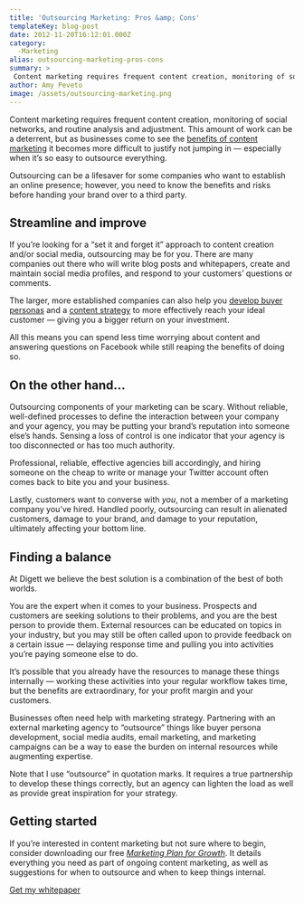 ```yaml
---
title: 'Outsourcing Marketing: Pros &amp; Cons'
templateKey: blog-post
date: 2012-11-20T16:12:01.000Z
category: 
  -Marketing
alias: outsourcing-marketing-pros-cons
summary: > 
 Content marketing requires frequent content creation, monitoring of social networks, and routine analysis and adjustment. This amount of work can be a deterrent, but as businesses come to see the benefits of content marketing it becomes more difficult to justify not jumping in — especially when it’s so easy to outsource everything.
author: Amy Peveto
image: /assets/outsourcing-marketing.png
---
```


Content marketing requires frequent content creation, monitoring of social networks, and routine analysis and adjustment. This amount of work can be a deterrent, but as businesses come to see the [benefits of content marketing](/blog/2012/03/22/content-marketing-benefits-infographic) it becomes more difficult to justify not jumping in — especially when it’s so easy to outsource everything.

Outsourcing can be a lifesaver for some companies who want to establish an online presence; however, you need to know the benefits and risks before handing your brand over to a third party.

Streamline and improve
----------------------

If you’re looking for a “set it and forget it” approach to content creation and/or social media, outsourcing may be for you. There are many companies out there who will write blog posts and whitepapers, create and maintain social media profiles, and respond to your customers’ questions or comments.

The larger, more established companies can also help you [develop buyer personas](/2010/08/31/better-market-targeting-through-buyer-personas) and a [content strategy](/blog/05/14/2012/why-content-strategy-matters) to more effectively reach your ideal customer — giving you a bigger return on your investment.

All this means you can spend less time worrying about content and answering questions on Facebook while still reaping the benefits of doing so.

On the other hand...
--------------------

Outsourcing components of your marketing can be scary. Without reliable, well-defined processes to define the interaction between your company and your agency, you may be putting your brand’s reputation into someone else’s hands. Sensing a loss of control is one indicator that your agency is too disconnected or has too much authority.

Professional, reliable, effective agencies bill accordingly, and hiring someone on the cheap to write or manage your Twitter account often comes back to bite you and your business.

Lastly, customers want to converse with _you_, not a member of a marketing company you’ve hired. Handled poorly, outsourcing can result in alienated customers, damage to your brand, and damage to your reputation, ultimately affecting your bottom line.

Finding a balance
-----------------

At Digett we believe the best solution is a combination of the best of both worlds.

You are the expert when it comes to your business. Prospects and customers are seeking solutions to their problems, and you are the best person to provide them. External resources can be educated on topics in your industry, but you may still be often called upon to provide feedback on a certain issue — delaying response time and pulling you into activities you’re paying someone else to do.

It’s possible that you already have the resources to manage these things internally — working these activities into your regular workflow takes time, but the benefits are extraordinary, for your profit margin and your customers.

Businesses often need help with marketing strategy. Partnering with an external marketing agency to “outsource” things like buyer persona development, social media audits, email marketing, and marketing campaigns can be a way to ease the burden on internal resources while augmenting expertise.

Note that I use “outsource” in quotation marks. It requires a true partnership to develop these things correctly, but an agency can lighten the load as well as provide great inspiration for your strategy.

Getting started
---------------

If you’re interested in content marketing but not sure where to begin, consider downloading our free [_Marketing Plan for Growth_](/marketing-plan-growth). It details everything you need as part of ongoing content marketing, as well as suggestions for when to outsource and when to keep things internal.

[Get my whitepaper](/marketing-plan-growth)